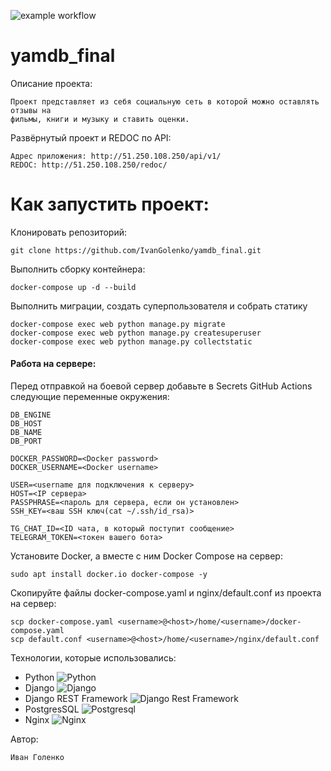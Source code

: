![example workflow](https://github.com/IvanGolenko/yamdb_final/actions/workflows/yamdb_workflow.yml/badge.svg)

# yamdb_final
Описание проекта:
```
Проект представляет из себя социальную сеть в которой можно оставлять отзывы на 
фильмы, книги и музыку и ставить оценки.
```

Развёрнутый проект и REDOC по API:
```
Адрес приложения: http://51.250.108.250/api/v1/
REDOC: http://51.250.108.250/redoc/
```

# Как запустить проект:
Клонировать репозиторий:
```
git clone https://github.com/IvanGolenko/yamdb_final.git
```

Выполнить сборку контейнера:
```
docker-compose up -d --build 
```

Выполнить миграции, создать суперпользователя и собрать статику
```
docker-compose exec web python manage.py migrate
docker-compose exec web python manage.py createsuperuser
docker-compose exec web python manage.py collectstatic
```

#### Работа на сервере:

Перед отправкой на боевой сервер добавьте в Secrets GitHub Actions следующие переменные окружения:
```
DB_ENGINE
DB_HOST
DB_NAME
DB_PORT

DOCKER_PASSWORD=<Docker password>
DOCKER_USERNAME=<Docker username>

USER=<username для подключения к серверу>
HOST=<IP сервера>
PASSPHRASE=<пароль для сервера, если он установлен>
SSH_KEY=<ваш SSH ключ(cat ~/.ssh/id_rsa)>

TG_CHAT_ID=<ID чата, в который поступит сообщение>
TELEGRAM_TOKEN=<токен вашего бота>
```

Установите Docker, а вместе с ним Docker Compose на сервер:
```
sudo apt install docker.io docker-compose -y
```

Скопируйте файлы docker-compose.yaml и nginx/default.conf из проекта на сервер:
```
scp docker-compose.yaml <username>@<host>/home/<username>/docker-compose.yaml
scp default.conf <username>@<host>/home/<username>/nginx/default.conf
```

Технологии, которые использовались:
- Python ![Python](https://img.shields.io/badge/-Python-black?style=flat-square&logo=Python)
- Django ![Django](https://img.shields.io/badge/-Django-0aad48?style=flat-square&logo=Django)
- Django REST Framework ![Django Rest Framework](https://img.shields.io/badge/DRF-red?style=flat-square&logo=Django)
- PostgresSQL ![Postgresql](https://img.shields.io/badge/-Postgresql-%232c3e50?style=flat-square&logo=Postgresql)
- Nginx ![Nginx](https://img.shields.io/badge/nginx-%23009639.svg?style=flat-square&logo=nginx&logoColor=white)

Автор:
```
Иван Голенко
```